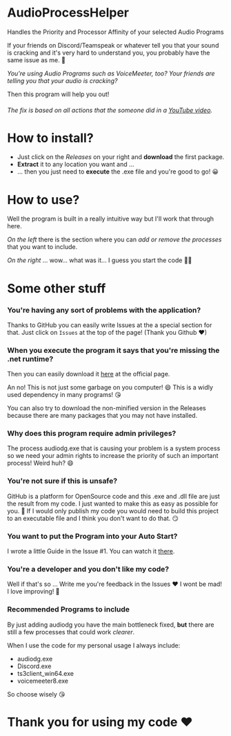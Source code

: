 # AudioProcessHelper
Handles the Priority and Processor Affinity of your selected Audio Programs 

If your friends on Discord/Teamspeak or whatever tell you that your sound is cracking and it's very hard to understand you, you probably have the same issue as me. 💞

*You're using Audio Programs such as VoiceMeeter, too?*
*Your friends are telling you that your audio is cracking?*

Then this program will help you out!

###### The fix is based on all actions that the someone did in a [YouTube video](https://youtu.be/71HrZfR_Fro).


# How to install?
* Just click on the _Releases_ on your right and **download** the first package.
* **Extract** it to any location you want and ... 
* ... then you just need to **execute** the .exe file and you're good to go! 😀

# How to use?
Well the program is built in a really intuitive way but I'll work that through here.

*On the left* there is the section where you can *add or remove the processes* that you want to include.

*On the right* ... wow... what was it... I guess you start the code 🤔😍

# Some other stuff
### You're having any sort of problems with the application?

Thanks to GitHub you can easily write Issues at the a special section for that. Just click on `Issues` at the top of the page! (Thank you Github ❤) 

### When you execute the program it says that you're missing the .net runtime?
Then you can easily download it [here](https://download.visualstudio.microsoft.com/download/pr/8bc41df1-cbb4-4da6-944f-6652378e9196/1014aacedc80bbcc030dabb168d2532f/windowsdesktop-runtime-5.0.9-win-x64.exe) at the official page.

An no! This is not just some garbage on you computer! 😄 This is a widly used dependency in many programs! 😘

You can also try to download the non-minified version in the Releases because there are many packages that you may not have installed. 

### Why does this program require admin privileges?
The process audiodg.exe that is causing your problem is a system process so we need your admin rights to increase the priority of such an important process! Weird huh? 😄

### You're not sure if this is unsafe? 
GitHub is a platform for OpenSource code and this .exe and .dll file are just the result from my code. I just wanted to make this as easy as possible for you. 🥰 If I would only publish my code you would need to build this project to an executable file and I think you don't want to do that. 😏

### You want to put the Program into your Auto Start?
I wrote a little Guide in the Issue #1. You can watch it [there](https://github.com/M1chelle99/AudioProcessHelper/issues/1).

### You're a developer and you don't like my code?
Well if that's so ... Write me you're feedback in the Issues ❤ I wont be mad! I love improving! 💖

### Recommended Programs to include
By just adding audiodg you have the main bottleneck fixed, **but** there are still a few processes that could work *clearer*.

When I use the code for my personal usage I always include:
* audiodg.exe
* Discord.exe
* ts3client_win64.exe
* voicemeeter8.exe

So choose wisely 😘

# Thank you for using my code ❤ 
